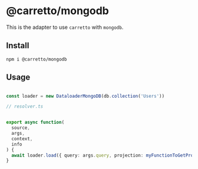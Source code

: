 # @carretto/mongodb

This is the adapter to use `carretto` with `mongodb`.

## Install
```
npm i @carretto/mongodb
```

## Usage

```ts

const loader = new DataloaderMongoDB(db.collection('Users'))

// resolver.ts


export async function(
  source,
  args,
  context,
  info
) {
  await loader.load({ query: args.query, projection: myFunctionToGetProjection(info), skip: args.skip, limit: args.limit })
}

```
